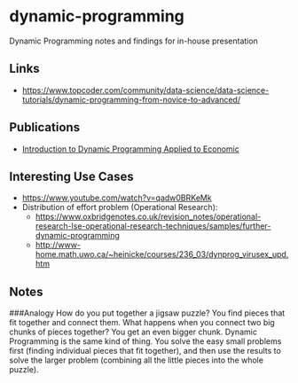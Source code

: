 # dynamic-programming
Dynamic Programming notes and findings for in-house presentation

Links
-----
* https://www.topcoder.com/community/data-science/data-science-tutorials/dynamic-programming-from-novice-to-advanced/

Publications
---------------------
* [Introduction to Dynamic Programming Applied to Economic](http://www.fep.up.pt/docentes/joao/material/aea/notas_pbrito_2008.pdf)


Interesting Use Cases
---------------------
* https://www.youtube.com/watch?v=qadw0BRKeMk
* Distribution of effort problem (Operational Research):
  * https://www.oxbridgenotes.co.uk/revision_notes/operational-research-lse-operational-research-techniques/samples/further-dynamic-programming
  * http://www-home.math.uwo.ca/~heinicke/courses/236_03/dynprog_virusex_upd.htm


Notes
-----
###Analogy
How do you put together a jigsaw puzzle?  You find pieces that fit together and connect them.  What happens when you connect two big chunks of pieces together?  You get an even bigger chunk. Dynamic Programming is the same kind of thing.  You solve the easy small problems first (finding individual pieces that fit together), and then use the results to solve the larger problem (combining all the little pieces into the whole puzzle).
